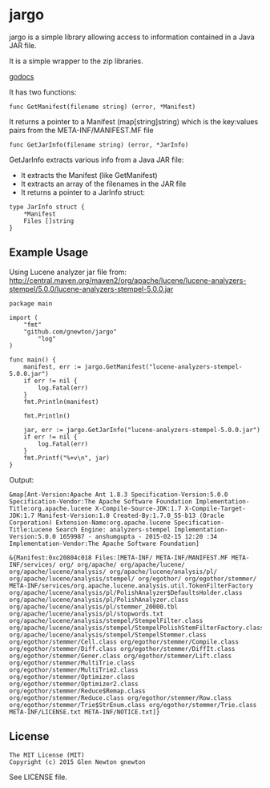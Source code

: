 # jargo

jargo is a simple library allowing access to information contained in a Java JAR file.



It is a simple wrapper to the zip libraries.

[godocs](http://godoc.org/github.com/gnewton/jargo)

It has two functions:

    func GetManifest(filename string) (error, *Manifest)

It returns a pointer to a Manifest (map[string]string) which is the key:values pairs from the META-INF/MANIFEST.MF file

    func GetJarInfo(filename string) (error, *JarInfo)

GetJarInfo extracts various info from a Java JAR file:
* It extracts the Manifest (like GetManifest)
* It extracts an array of the filenames in the JAR file
* It returns a pointer to a JarInfo struct:
```
type JarInfo struct {
	*Manifest
	Files []string
}
```

## Example Usage

Using Lucene analyzer jar file from: http://central.maven.org/maven2/org/apache/lucene/lucene-analyzers-stempel/5.0.0/lucene-analyzers-stempel-5.0.0.jar

```
package main

import (
	"fmt"
	"github.com/gnewton/jargo"
		"log"
)

func main() {
	manifest, err := jargo.GetManifest("lucene-analyzers-stempel-5.0.0.jar")
	if err != nil {
		log.Fatal(err)
	}
	fmt.Println(manifest)

	fmt.Println()

	jar, err := jargo.GetJarInfo("lucene-analyzers-stempel-5.0.0.jar")
	if err != nil {
		log.Fatal(err)
	}
	fmt.Printf("%+v\n", jar)
}
```

Output:
```
&map[Ant-Version:Apache Ant 1.8.3 Specification-Version:5.0.0 Specification-Vendor:The Apache Software Foundation Implementation-Title:org.apache.lucene X-Compile-Source-JDK:1.7 X-Compile-Target-JDK:1.7 Manifest-Version:1.0 Created-By:1.7.0_55-b13 (Oracle Corporation) Extension-Name:org.apache.lucene Specification-Title:Lucene Search Engine: analyzers-stempel Implementation-Version:5.0.0 1659987 - anshumgupta - 2015-02-15 12:20 :34 Implementation-Vendor:The Apache Software Foundation]

&{Manifest:0xc20804c018 Files:[META-INF/ META-INF/MANIFEST.MF META-INF/services/ org/ org/apache/ org/apache/lucene/ org/apache/lucene/analysis/ org/apache/lucene/analysis/pl/ org/apache/lucene/analysis/stempel/ org/egothor/ org/egothor/stemmer/ META-INF/services/org.apache.lucene.analysis.util.TokenFilterFactory org/apache/lucene/analysis/pl/PolishAnalyzer$DefaultsHolder.class org/apache/lucene/analysis/pl/PolishAnalyzer.class org/apache/lucene/analysis/pl/stemmer_20000.tbl org/apache/lucene/analysis/pl/stopwords.txt org/apache/lucene/analysis/stempel/StempelFilter.class org/apache/lucene/analysis/stempel/StempelPolishStemFilterFactory.class org/apache/lucene/analysis/stempel/StempelStemmer.class org/egothor/stemmer/Cell.class org/egothor/stemmer/Compile.class org/egothor/stemmer/Diff.class org/egothor/stemmer/DiffIt.class org/egothor/stemmer/Gener.class org/egothor/stemmer/Lift.class org/egothor/stemmer/MultiTrie.class org/egothor/stemmer/MultiTrie2.class org/egothor/stemmer/Optimizer.class org/egothor/stemmer/Optimizer2.class org/egothor/stemmer/Reduce$Remap.class org/egothor/stemmer/Reduce.class org/egothor/stemmer/Row.class org/egothor/stemmer/Trie$StrEnum.class org/egothor/stemmer/Trie.class META-INF/LICENSE.txt META-INF/NOTICE.txt]}
```

## License

```
The MIT License (MIT)
Copyright (c) 2015 Glen Newton gnewton
```
See LICENSE file.